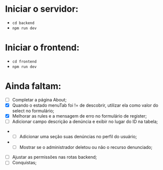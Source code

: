 # Iniciar o servidor:
- ```cd backend```
- ```npm run dev```

# Iniciar o frontend:
- ```cd frontend```
- ```npm run dev```

# Ainda faltam:
- [ ] Completar a página About;
- [X] Quando o estado menuTab foi != de descobrir, utilizar ela como valor do select no formulário;
- [X] Melhorar as rules e a mensagem de erro no formulário de register;
- [ ] Adicionar campo descrição a denúncia e exibir no lugar do ID na tabela;
- - [ ] Adicionar uma seção suas denúncias no perfil do usuário;
- - [ ] Mostrar se o administrador deletou ou não o recurso denunciado;
- [ ] Ajustar as permissões nas rotas backend;
- [ ] Conquistas;
